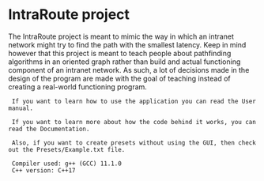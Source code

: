# IntraRoute project

 The IntraRoute project is meant to mimic the way in which an intranet network might
try to find the path with the smallest latency. Keep in mind however that this project is
meant to teach people about pathfinding algorithms in an oriented graph rather than build
and actual functioning component of an intranet network. As such, a lot of decisions made
in the design of the program are made with the goal of teaching instead of creating a 
real-world functioning program.

	 If you want to learn how to use the application you can read the User manual.
	 
	 If you want to learn more about how the code behind it works, you can read the Documentation.
	 
	 Also, if you want to create presets without using the GUI, then check out the Presets/Example.txt file.

	 Compiler used: g++ (GCC) 11.1.0
	 C++ version: C++17
